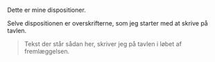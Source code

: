 Dette er mine dispositioner.

Selve dispositionen er overskrifterne, som jeg starter med at skrive på tavlen.

> Tekst der står sådan her, skriver jeg på tavlen i løbet af fremlæggelsen.